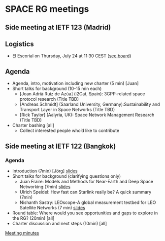 # SPACE RG meetings

## Side meeting at IETF 123 (Madrid)

## Logistics
* El Escorial on Thursday, July 24 at 11:30 CEST ([see board](https://trello.com/c/4DBZal5A))

## Agenda
* Agenda, intro, motivation including new charter (5 min) [Juan]
* Short talks for background (10-15 min each)
  * [Joan Adrià Ruiz de Azúa] (i2Cat, Spain): 3GPP-related space protocol research (Title TBD)
  * [Andreas Schmidt] (Saarland University, Germany):Sustainability and Transport Layer in Space Networks (Title TBD)
  * [Rick Taylor] (Aalyria, UK): Space Network Management Research (Title TBD)
* Charter bashing [all]
  * Collect interested people who’d like to contribute


## Side meeting at IETF 122 (Bangkok)

### Agenda
* Introduction (7min) [Jörg] [slides](122-side/2025-03-122-side-intro.pdf)
* Short talks for background (clarifying questions only) 
  * Juan Fraire: Models and Methods for Near-Earth and Deep Space Networking (7min) [slides](122-side/2025-03-122-side-Models-and-Methods.pdf)
  * Ulrich Speidel: How fast can Starlink really be? A quick summary (7min)
  * Nishanth Sastry: LEOscope-A global measurement testbed for LEO Satellite Networks (7 min) [slides](122-side/2025-03-122-side-LEOScope.pdf)
* Round table: Where would you see opportunities and gaps to explore in the RG? (20min) [all]
* Charter discussion and next steps (10min) [all]

[Meeting minutes](122-side/122-side-minutes.md)




